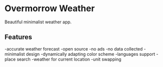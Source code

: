 # Overmorrow Weather

Beautiful minimalist weather app.

## Features

-accurate weather forecast
-open source
-no ads
-no data collected
-minimalist design
-dynamically adapting color scheme
-languages support
-place search
-weather for current location
-unit swapping

